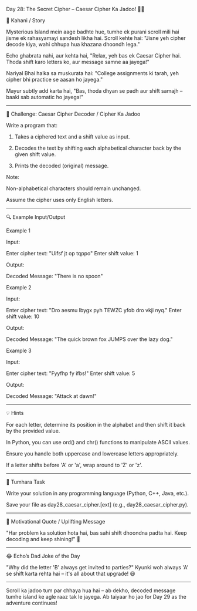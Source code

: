 

Day 28: The Secret Cipher – Caesar Cipher Ka Jadoo! 🔐✨

📜 Kahani / Story

Mysterious Island mein aage badhte hue, tumhe ek purani scroll mili hai jisme ek rahasyamayi sandesh likha hai. Scroll kehte hai:
"Jisne yeh cipher decode kiya, wahi chhupa hua khazana dhoondh lega."

Echo ghabrata nahi, aur kehta hai,
"Relax, yeh bas ek Caesar Cipher hai. Thoda shift karo letters ko, aur message samne aa jayega!"

Nariyal Bhai halka sa muskurata hai:
"College assignments ki tarah, yeh cipher bhi practice se aasan ho jayega."

Mayur subtly add karta hai,
"Bas, thoda dhyan se padh aur shift samajh – baaki sab automatic ho jayega!"


---

🎯 Challenge: Caesar Cipher Decoder / Cipher Ka Jadoo

Write a program that:

1. Takes a ciphered text and a shift value as input.


2. Decodes the text by shifting each alphabetical character back by the given shift value.


3. Prints the decoded (original) message.



Note:

Non-alphabetical characters should remain unchanged.

Assume the cipher uses only English letters.



---

🔍 Example Input/Output

Example 1

Input:

Enter cipher text: "Uifsf jt op tqppo"
Enter shift value: 1

Output:

Decoded Message: "There is no spoon"

Example 2

Input:

Enter cipher text: "Dro aesmu lbygx pyh TEWZC yfob dro vkji nyq."
Enter shift value: 10

Output:

Decoded Message: "The quick brown fox JUMPS over the lazy dog."

Example 3

Input:

Enter cipher text: "Fyyfhp fy ifbs!"
Enter shift value: 5

Output:

Decoded Message: "Attack at dawn!"


---

💡 Hints

For each letter, determine its position in the alphabet and then shift it back by the provided value.

In Python, you can use ord() and chr() functions to manipulate ASCII values.

Ensure you handle both uppercase and lowercase letters appropriately.

If a letter shifts before 'A' or 'a', wrap around to 'Z' or 'z'.



---

📝 Tumhara Task

Write your solution in any programming language (Python, C++, Java, etc.).

Save your file as day28_caesar_cipher.[ext] (e.g., day28_caesar_cipher.py).



---

🌟 Motivational Quote / Uplifting Message

"Har problem ka solution hota hai, bas sahi shift dhoondna padta hai. Keep decoding and keep shining!" 🚀


---

😂 Echo’s Dad Joke of the Day

"Why did the letter 'B' always get invited to parties?"
Kyunki woh always 'A' se shift karta rehta hai – it's all about that upgrade! 😆


---

Scroll ka jadoo tum par chhaya hua hai – ab dekho, decoded message tumhe island ke agle raaz tak le jayega. Ab taiyaar ho jao for Day 29 as the adventure continues!

